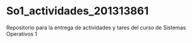 # So1_actividades_201313861
 Repositorio para la entrega de actividades y tares del curso de Sistemas Operativos 1
